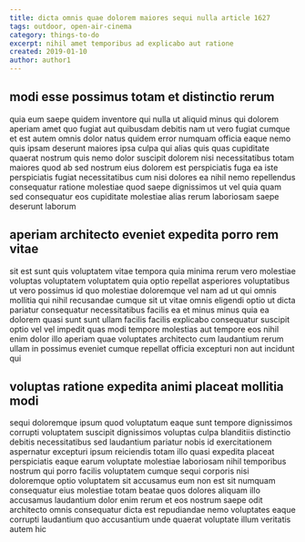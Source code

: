 ```yaml
---
title: dicta omnis quae dolorem maiores sequi nulla article 1627
tags: outdoor, open-air-cinema
category: things-to-do
excerpt: nihil amet temporibus ad explicabo aut ratione
created: 2019-01-10
author: author1
---
```


## modi esse possimus totam et distinctio rerum

quia eum saepe quidem inventore qui nulla ut aliquid minus qui dolorem aperiam amet quo fugiat aut quibusdam debitis nam ut vero fugiat cumque et est autem omnis dolor natus quidem error numquam officia eaque nemo quis ipsam deserunt maiores ipsa culpa qui alias quis quas cupiditate quaerat nostrum quis nemo dolor suscipit dolorem nisi necessitatibus totam maiores quod ab sed nostrum eius dolorem est perspiciatis fuga ea iste perspiciatis fugiat necessitatibus cum nisi dolores ea nihil nemo repellendus consequatur ratione molestiae quod saepe dignissimos ut vel quia quam sed consequatur eos cupiditate molestiae alias rerum laboriosam saepe deserunt laborum

## aperiam architecto eveniet expedita porro rem vitae

sit est sunt quis voluptatem vitae tempora quia minima rerum vero molestiae voluptas voluptatem voluptatem quia optio repellat asperiores voluptatibus ut vero possimus id quo molestiae doloremque vel nam ad ut qui omnis mollitia qui nihil recusandae cumque sit ut vitae omnis eligendi optio ut dicta pariatur consequatur necessitatibus facilis ea et minus minus quia ea dolorem quasi sunt sunt ullam facilis facilis explicabo consequatur suscipit optio vel vel impedit quas modi tempore molestias aut tempore eos nihil enim dolor illo aperiam quae voluptates architecto cum laudantium rerum ullam in possimus eveniet cumque repellat officia excepturi non aut incidunt qui

## voluptas ratione expedita animi placeat mollitia modi

sequi doloremque ipsum quod voluptatum eaque sunt tempore dignissimos corrupti voluptatem suscipit dignissimos voluptas culpa blanditiis distinctio debitis necessitatibus sed laudantium pariatur nobis id exercitationem aspernatur excepturi ipsum reiciendis totam illo quasi expedita placeat perspiciatis eaque earum voluptate molestiae laboriosam nihil temporibus nostrum qui porro facilis voluptatem cumque sequi corporis nisi doloremque optio voluptatem sit accusamus eum non est sit numquam consequatur eius molestiae totam beatae quos dolores aliquam illo accusamus laudantium dolor enim rerum et eos nostrum saepe odit architecto omnis consequatur dicta est repudiandae nemo voluptates eaque corrupti laudantium quo accusantium unde quaerat voluptate illum veritatis autem hic
